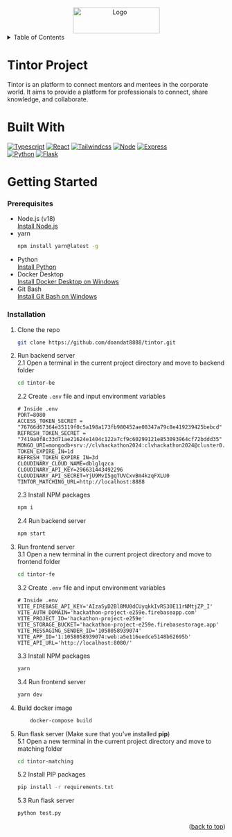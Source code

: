 <a name="readme-top"></a>

<!-- PROJECT LOGO -->
<br />
<div align="center">
  <img src="https://res.cloudinary.com/dblglqzca/image/upload/v1734237693/tintor-images/unnamed_rcpnvo.png" alt="Logo" width="200" height="60">
</div>

<!-- TABLE OF CONTENTS -->
<details>
  <summary>Table of Contents</summary>
  <ol>
    <li>
        <a href="#tintor-project">Tintor Project</a>
    </li>
    <li>
        <a href="#built-with">Built With</a>
    </li>
    <li>
      <a href="#getting-started">Getting Started</a>
      <ul>
        <li><a href="#prerequisites">Prerequisites</a></li>
        <li><a href="#installation">Installation</a></li>
      </ul>
    </li>
  </ol>
</details>

# Tintor Project

Tintor is an platform to connect mentors and mentees in the corporate world. It aims to provide a platform for professionals to connect, share knowledge, and collaborate.

# Built With

[![Typescript][Typescript]][Typescript-url] [![React][React.js]][React-url] [![Tailwindcss][Tailwindcss]][Tailwindcss-url] [![Node][Node.js]][Node-url]  [![Express][Express]][Express-url] <br>  [![Python][Python]][Python-url] [![Flask][Flask]][Flask-url]

# Getting Started

### Prerequisites

- Node.js (v18) <br> [Install Node.js]
- yarn
  ```sh
  npm install yarn@latest -g
  ```
- Python <br> [Install Python]
- Docker Desktop <br> [Install Docker Desktop on Windows]
- Git Bash <br> [Install Git Bash on Windows]

### Installation

1.  Clone the repo

    ```sh
    git clone https://github.com/doandat8888/tintor.git
    ```

2.  Run backend server <br> 2.1 Open a terminal in the current project directory and move to backend folder

    ```sh
    cd tintor-be
    ```

    2.2 Create `.env` file and input environment variables

    ```dosini
    # Inside .env
    PORT=8080
    ACCESS_TOKEN_SECRET = "76766d67364e35119f0c5a198a173fb980452ae08347a79c8e419239425bebcd"
    REFRESH_TOKEN_SECRET = "7419a0f8c33d71ae21624e1404c122a7cf9c60299121e853093964cf72bddd35"
    MONGO_URI=mongodb+srv://clvhackathon2024:clvhackathon2024@cluster0.5sjx9.mongodb.net/
    TOKEN_EXPIRE_IN=1d
    REFRESH_TOKEN_EXPIRE_IN=3d
    CLOUDINARY_CLOUD_NAME=dblglqzca
    CLOUDINARY_API_KEY=296631443492296
    CLOUDINARY_API_SECRET=YjU9MvI5gqTUVCxvBm4kzqFXLU0
    TINTOR_MATCHING_URL=http://localhost:8888
    ```

    2.3 Install NPM packages

    ```sh
    npm i
    ```

    2.4 Run backend server

    ```sh
    npm start
    ```

3.  Run frontend server <br> 3.1 Open a new terminal in the current project directory and move to frontend folder

    ```sh
    cd tintor-fe
    ```

    3.2 Create `.env` file and input environment variables

    ```dosini
    # Inside .env
    VITE_FIREBASE_API_KEY='AIzaSyD2Bl8MU0dCUyqkkIvRS30E11rNMtjZP_I'
    VITE_AUTH_DOMAIN='hackathon-project-e259e.firebaseapp.com'
    VITE_PROJECT_ID='hackathon-project-e259e'
    VITE_STORAGE_BUCKET='hackathon-project-e259e.firebasestorage.app'
    VITE_MESSAGING_SENDER_ID='1058058939074'
    VITE_APP_ID='1:1058058939074:web:a5e116eedce5148b62695b'
    VITE_API_URL='http://localhost:8080/'
    ```

    3.3 Install NPM packages

    ```sh
    yarn
    ```

    3.4 Run frontend server

    ```sh
    yarn dev
    ```
4. Build docker image

    ```sh
        docker-compose build
5.  Run flask server (Make sure that you've installed <b>pip</b>) <br> 5.1 Open a new terminal in the current project directory and move to matching folder

    ```sh
    cd tintor-matching
    ```

    5.2 Install PIP packages

    ```sh
    pip install -r requirements.txt
    ```

    5.3 Run flask server

    ```sh
    python test.py
    ```

<p align="right">(<a href="#readme-top">back to top</a>)</p>
<!-- MARKDOWN LINKS & IMAGES -->

[Typescript]: https://img.shields.io/badge/typescript-%23007ACC.svg?style=for-the-badge&logo=typescript&logoColor=white
[Typescript-url]: https://www.typescriptlang.org/
[React.js]: https://img.shields.io/badge/React-20232A?style=for-the-badge&logo=react&logoColor=61DAFB
[React-url]: https://reactjs.org/
[Python-url]: https://www.python.org/
[Tailwindcss]: https://img.shields.io/badge/tailwindcss-0F172A?style=for-the-badge&logo=tailwindcss
[Tailwindcss-url]: https://tailwindcss.com/
[Node.js]: https://img.shields.io/badge/Node.js-43853D?style=for-the-badge&logo=node.js&logoColor=white
[Node-url]: https://nodejs.org/en
[Express]: https://img.shields.io/badge/Express%20js-000000?style=for-the-badge&logo=express&logoColor=white
[Express-url]: https://expressjs.com/
[Flask]: https://img.shields.io/badge/Flask-000000?style=for-the-badge&logo=Flask&logoColor=white
[Flask-url]: https://flask.palletsprojects.com/en/2.2.x/
[Install Docker Desktop on Windows]: https://docs.docker.com/desktop/install/windows-install/
[Install Node.js]: https://nodejs.org/en/download
[Python]: https://img.shields.io/badge/python-3670A0?style=for-the-badge&logo=python&logoColor=ffdd54
[Install Python]: https://www.python.org/downloads/
[Install Git Bash on Windows]: https://git-scm.com/download/win
